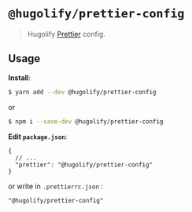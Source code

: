 # `@hugolify/prettier-config`

> Hugolify [Prettier](https://prettier.io) config.

## Usage

**Install**:

```bash
$ yarn add --dev @hugolify/prettier-config
```
or
```bash
$ npm i --save-dev @hugolify/prettier-config
```

**Edit `package.json`**:

```jsonc
{
  // ...
  "prettier": "@hugolify/prettier-config"
}
```
or write in `.prettierrc.json` :
```jsonc
"@hugolify/prettier-config"
```